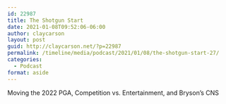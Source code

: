 ```yaml
---
id: 22987
title: The Shotgun Start
date: 2021-01-08T09:52:06-06:00
author: claycarson
layout: post
guid: http://claycarson.net/?p=22987
permalink: /timeline/media/podcast/2021/01/08/the-shotgun-start-27/
categories:
  - Podcast
format: aside
---
```

<div class="media-details">Moving the 2022 PGA, Competition vs. Entertainment, and Bryson’s CNS</div>

<div class="media-creator"></div>

<div class="media-rating"></div>